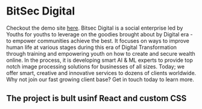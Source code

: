 # BitSec Digital
Checkout the demo site [here](http://localhost:5000/).
Bitsec Digital is a social enterprise led by Youths for youths to leverage on the goodies brought about by Digital era - to empower communities achieve the best. It focuses on ways to improve human life at various stages during this era of Digital Transformation through training and empowering youth on how to create and secure wealth online.  In the process, it is developing smart AI & ML experts to provide top notch image processing solutions for businesses of all sizes. Today; we offer smart, creative and innovative services to dozens of clients worldwide. Why not join our fast growing client base? Get in touch today to learn more.

## The project is bult usinf React and custom CSS
